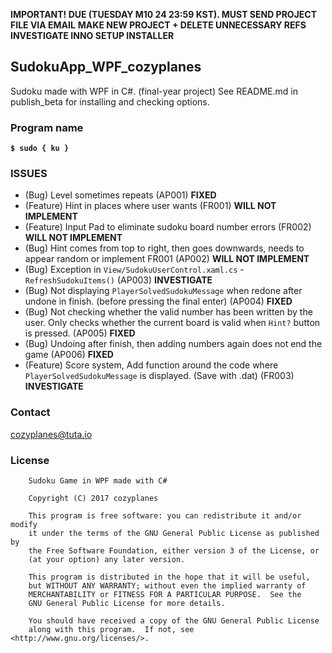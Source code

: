 **IMPORTANT! DUE (TUESDAY M10 24 23:59 KST). MUST SEND PROJECT FILE VIA EMAIL**
**MAKE NEW PROJECT + DELETE UNNECESSARY REFS**
**INVESTIGATE INNO SETUP INSTALLER**

## SudokuApp_WPF_cozyplanes
Sudoku made with WPF in C#. (final-year project)
See README.md in publish_beta for installing and checking options.

### Program name
**`$ sudo { ku }`**

### ISSUES
- (Bug) Level sometimes repeats (AP001) **FIXED**
- (Feature) Hint in places where user wants (FR001) **WILL NOT IMPLEMENT**
- (Feature) Input Pad to eliminate sudoku board number errors (FR002) **WILL NOT IMPLEMENT**
- (Bug) Hint comes from top to right, then goes downwards, needs to appear random or implement FR001 (AP002) **WILL NOT IMPLEMENT**
- (Bug) Exception in `View/SudokuUserControl.xaml.cs` - `RefreshSudokuItems()` (AP003) **INVESTIGATE**
- (Bug) Not displaying `PlayerSolvedSudokuMessage` when redone after undone in finish. (before pressing the final enter) (AP004) **FIXED**
- (Bug) Not checking whether the valid number has been written by the user. Only checks whether the current board is valid when `Hint?` button is pressed. (AP005) **FIXED**
- (Bug) Undoing after finish, then adding numbers again does not end the game (AP006) **FIXED**
- (Feature) Score system, Add function around the code where `PlayerSolvedSudokuMessage` is displayed. (Save with .dat) (FR003) **INVESTIGATE**

### Contact
<cozyplanes@tuta.io>

### License
```
    Sudoku Game in WPF made with C#
    
    Copyright (C) 2017 cozyplanes

    This program is free software: you can redistribute it and/or modify
    it under the terms of the GNU General Public License as published by
    the Free Software Foundation, either version 3 of the License, or
    (at your option) any later version.

    This program is distributed in the hope that it will be useful,
    but WITHOUT ANY WARRANTY; without even the implied warranty of
    MERCHANTABILITY or FITNESS FOR A PARTICULAR PURPOSE.  See the
    GNU General Public License for more details.

    You should have received a copy of the GNU General Public License
    along with this program.  If not, see <http://www.gnu.org/licenses/>.
```
